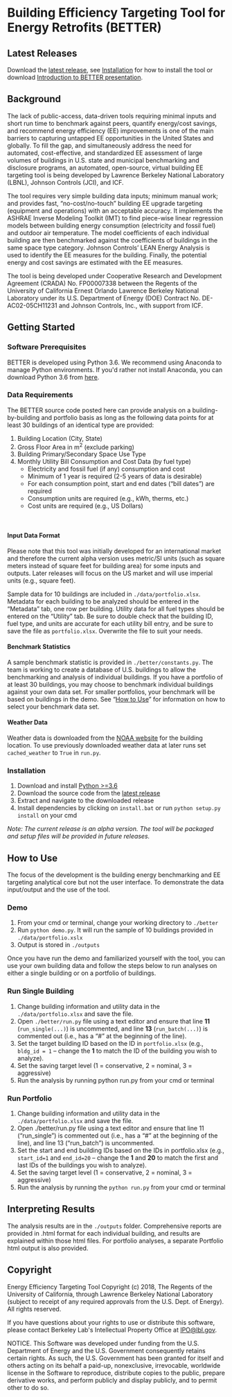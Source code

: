 # Building Efficiency Targeting Tool for Energy Retrofits (BETTER)

## Latest Releases
Download the [latest release](https://github.com/LBNL-JCI-ICF/better/releases/), see [Installation](#installation) for how to install the tool or download [Introduction to BETTER presentation](https://github.com/LBNL-JCI-ICF/better/releases/download/v0.4-alpha/BETTER.Training.Slides.pptx).

## Background
The lack of public-access, data-driven tools requiring minimal inputs and short run time to benchmark against peers, quantify energy/cost savings, and recommend energy efficiency (EE) improvements is one of the main barriers to capturing untapped EE opportunities in the United States and globally. To fill the gap, and simultaneously address the need for automated, cost-effective, and standardized EE assessment of large volumes of buildings in U.S. state and municipal benchmarking and disclosure programs, an automated, open-source, virtual building EE targeting tool is being developed by Lawrence Berkeley National Laboratory (LBNL), Johnson Controls (JCI), and ICF.

The tool requires very simple building data inputs; minimum manual work; and provides fast, “no-cost/no-touch” building EE upgrade targeting (equipment and operations) with an acceptable accuracy. It implements the ASHRAE Inverse Modeling Toolkit (IMT) to find piece-wise linear regression models between building energy consumption (electricity and fossil fuel) and outdoor air temperature. The model coefficients of each individual building are then benchmarked against the coefficients of buildings in the same space type category. Johnson Controls’ LEAN Energy Analysis is used to identify the EE measures for the building. Finally, the potential energy and cost savings are estimated with the EE measures.

The tool is being developed under Cooperative Research and Development Agreement (CRADA) No. FP00007338 between the Regents of the University of California Ernest Orlando Lawrence Berkeley National Laboratory under its U.S. Department of Energy (DOE) Contract No. DE-AC02-05CH11231 and Johnson Controls, Inc., with support from ICF.

## Getting Started

### Software Prerequisites
BETTER is developed using Python 3.6. We recommend using Anaconda to manage Python environments. If you'd rather not install Anaconda, you can download Python 3.6 from [here](https://www.python.org/downloads/).

### Data Requirements

The BETTER source code posted here can provide analysis on a building-by-building and portfolio basis as long as the following data points for at least 30 buildings of an identical type are provided:
1. Building Location (City, State)
2. Gross Floor Area in m<sup>2</sup> (exclude parking)
3. Building Primary/Secondary Space Use Type
4. Monthly Utility Bill Consumption and Cost Data (by fuel type)<br/>
   - Electricity and fossil fuel (if any) consumption and cost<br/>
   - Minimum of 1 year is required (2-5 years of data is desirable)<br/>
   - For each consumption point, start and end dates (“bill dates”) are required<br/>
   - Consumption units are required (e.g., kWh, therms, etc.)<br/>
   - Cost units are required (e.g., US Dollars)<br/>
<br/>

#### Input Data Format
Please note that this tool was initially developed for an international market and therefore the current alpha version uses metric/SI units (such as square meters instead of square feet for building area) for some inputs and outputs. Later releases will focus on the US market and will use imperial units (e.g., square feet).

Sample data for 10 buildings are included in `./data/portfolio.xlsx`. Metadata for each building to be analyzed should be entered in the “Metadata” tab, one row per building. Utility data for all fuel types should be entered on the “Utility” tab. Be sure to double check that the building ID, fuel type, and units are accurate for each utility bill entry, and be sure to save the file as `portfolio.xlsx`. Overwrite the file to suit your needs.

#### Benchmark Statistics
A sample benchmark statistic is provided in `./better/constants.py`. The team is working to create a database of U.S. buildings to allow the benchmarking and analysis of individual buildings. If you have a portfolio of at least 30 buildings, you may choose to benchmark individual buildings against your own data set. For smaller portfolios, your benchmark will be based on buildings in the demo. See “[How to Use](#how-to-use)” for information on how to select your benchmark data set.

#### Weather Data
Weather data is downloaded from the [NOAA website](https://governmentshutdown.noaa.gov/?page=gsod.html) for the building location. To use previously downloaded weather data at later runs set `cached_weather` to `True` in `run.py`.

### Installation
1. Download and install [Python >=3.6](https://www.python.org/downloads/)
2. Download the source code from the [latest release](https://github.com/LBNL-JCI-ICF/better/releases/)
3. Extract and navigate to the downloaded release 
3. Install dependencies by clicking on `install.bat` or run `python setup.py install` on your cmd

*Note: The current release is an alpha version. The tool will be packaged and setup files will be provided in future releases.* 

## How to Use
The focus of the development is the building energy benchmarking and EE targeting analytical core but not the user interface. To demonstrate the data input/output and the use of the tool.

### Demo
1. From your cmd or terminal, change your working directory to `./better`
2. Run `python demo.py`. It will run the sample of 10 buildings provided in `./data/portfolio.xslx`
3. Output is stored in `./outputs`

Once you have run the demo and familiarized yourself with the tool, you can use your own building data and follow the steps below to run analyses on either a single building or on a portfolio of buildings.

### Run Single Building
1.	Change building information and utility data in the `./data/portfolio.xlsx` and save the file.
2.	Open `./better/run.py` file using a text editor and ensure that line **11** (`run_single(...)`) is uncommented, and line **13** (`run_batch(...)`) is commented out (i.e., has a “#” at the beginning of the line).
3.	Set the target building ID based on the ID in `portfolio.xlsx` (e.g., `bldg_id = 1` – change the **1** to match the ID of the building you wish to analyze).
4.	Set the saving target level (1 = conservative, 2 = nominal, 3 = aggressive) 
5.	Run the analysis by running python run.py from your cmd or terminal

### Run Portfolio
1.	Change building information and utility data in the `./data/portfolio.xlsx` and save the file.
2.	Open ./better/run.py file using a text editor and ensure that line 11 (“run_single”) is commented out (i.e., has a “#” at the beginning of the line), and line 13 (“run_batch”) is uncommented.
3.	Set the start and end building IDs based on the IDs in portfolio.xlsx (e.g., `start_id=1` and `end_id=20` – change the **1** and **20** to match the first and last IDs of the buildings you wish to analyze).
4.	Set the saving target level (1 = conservative, 2 = nominal, 3 = aggressive)
5.  Run the analysis by running the `python run.py` from your cmd or terminal


## Interpreting Results
The analysis results are in the `./outputs` folder. Comprehensive reports are provided in .html format for each individual building, and results are explained within those html files. For portfolio analyses, a separate Portfolio html output is also provided.
## Copyright

Energy Efficiency Targeting Tool Copyright (c) 2018, The Regents of the University of California, through Lawrence Berkeley National Laboratory (subject to receipt of any required approvals from the U.S. Dept. of Energy). All rights reserved.

If you have questions about your rights to use or distribute this software, please contact Berkeley Lab's Intellectual Property Office at  IPO@lbl.gov.

NOTICE.  This Software was developed under funding from the U.S. Department of Energy and the U.S. Government consequently retains certain rights. As such, the U.S. Government has been granted for itself and others acting on its behalf a paid-up, nonexclusive, irrevocable, worldwide license in the Software to reproduce, distribute copies to the public, prepare derivative works, and perform publicly and display publicly, and to permit other to do so. 
